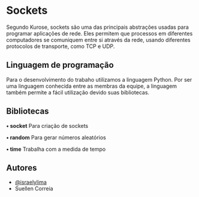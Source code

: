 # Sockets

Segundo Kurose, sockets são uma das principais abstrações usadas para programar aplicações de rede. Eles permitem que processos em diferentes computadores se comuniquem entre si através da rede, usando diferentes protocolos de transporte, como TCP e UDP.

## Linguagem de programação

Para o desenvolvimento do trabaho utilizamos a linguagem Python. Por ser uma linguagem conhecida entre as membras da equipe, a linguagem também permite a fácil utilização devido suas bibliotecas. 

## Bibliotecas

**• socket** Para criação de sockets 

**• random** Para gerar números aleatórios

**• time** Trabalha com a medida de tempo 


## Autores

- [@israelylima](https://github.com/israelylima)
- Suellen Correia
